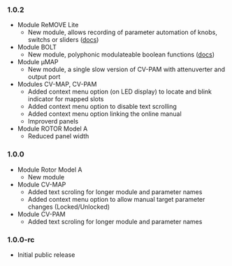 ### 1.0.2

- Module ReMOVE Lite
    - New module, allows recording of parameter automation of knobs, switchs or sliders ([docs](./docs/ReMove.md))
- Module BOLT
    - New module, polyphonic modulateable boolean functions ([docs](./docs/Bolt.md))
- Module µMAP
    - New module, a single slow version of CV-PAM with attenuverter and output port
- Modules CV-MAP, CV-PAM
    - Added context menu option (on LED display) to locate and blink indicator for mapped slots
    - Added context menu option to disable text scrolling
    - Added context menu option linking the online manual
    - Improverd panels
- Module ROTOR Model A
    - Reduced panel width
    
### 1.0.0

- Module Rotor Model A
    - New module
- Module CV-MAP
    - Added text scroling for longer module and parameter names
    - Added context menu option to allow manual target parameter changes (Locked/Unlocked)
- Module CV-PAM
    - Added text scroling for longer module and parameter names

### 1.0.0-rc

- Initial public release